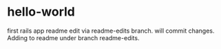 # hello-world
first rails app
readme edit via readme-edits branch.
will commit changes.
Adding to readme under branch readme-edits.
